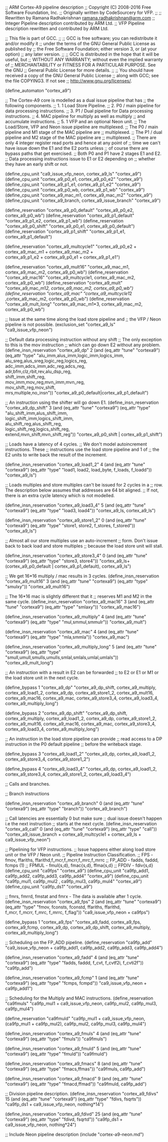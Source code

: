 ;; ARM Cortex-A9 pipeline description
;; Copyright (C) 2008-2016 Free Software Foundation, Inc.
;; Originally written by CodeSourcery for VFP.
;;
;; Rewritten by Ramana Radhakrishnan <ramana.radhakrishnan@arm.com>
;; Integer Pipeline description contributed by ARM Ltd.
;; VFP Pipeline description rewritten and contributed by ARM Ltd.

;; This file is part of GCC.
;;
;; GCC is free software; you can redistribute it and/or modify it
;; under the terms of the GNU General Public License as published by
;; the Free Software Foundation; either version 3, or (at your option)
;; any later version.
;;
;; GCC is distributed in the hope that it will be useful, but
;; WITHOUT ANY WARRANTY; without even the implied warranty of
;; MERCHANTABILITY or FITNESS FOR A PARTICULAR PURPOSE.  See the GNU
;; General Public License for more details.
;;
;; You should have received a copy of the GNU General Public License
;; along with GCC; see the file COPYING3.  If not see
;; <http://www.gnu.org/licenses/>.

(define_automaton "cortex_a9")

;; The Cortex-A9 core is modelled as a dual issue pipeline that has
;; the following components.
;; 1. 1 Load Store Pipeline.
;; 2. P0 / main pipeline for data processing instructions.
;; 3. P1 / Dual pipeline for Data processing instructions.
;; 4. MAC pipeline for multiply as well as multiply
;;    and accumulate instructions.
;; 5. 1 VFP and an optional Neon unit.
;; The Load/Store, VFP and Neon issue pipeline are multiplexed.
;; The P0 / main pipeline and M1 stage of the MAC pipeline are
;;   multiplexed.
;; The P1 / dual pipeline and M2 stage of the MAC pipeline are
;;   multiplexed.
;; There are only 4 integer register read ports and hence at any point of
;; time we can't have issue down the E1 and the E2 ports unless
;; of course there are bypass paths that get exercised.
;; Both P0 and P1 have 2 stages E1 and E2.
;; Data processing instructions issue to E1 or E2 depending on
;; whether they have an early shift or not.

(define_cpu_unit "ca9_issue_vfp_neon, cortex_a9_ls" "cortex_a9")
(define_cpu_unit "cortex_a9_p0_e1, cortex_a9_p0_e2" "cortex_a9")
(define_cpu_unit "cortex_a9_p1_e1, cortex_a9_p1_e2" "cortex_a9")
(define_cpu_unit "cortex_a9_p0_wb, cortex_a9_p1_wb" "cortex_a9")
(define_cpu_unit "cortex_a9_mac_m1, cortex_a9_mac_m2" "cortex_a9")
(define_cpu_unit "cortex_a9_branch, cortex_a9_issue_branch" "cortex_a9")

(define_reservation "cortex_a9_p0_default" "cortex_a9_p0_e2, cortex_a9_p0_wb")
(define_reservation "cortex_a9_p1_default" "cortex_a9_p1_e2, cortex_a9_p1_wb")
(define_reservation "cortex_a9_p0_shift" "cortex_a9_p0_e1, cortex_a9_p0_default")
(define_reservation "cortex_a9_p1_shift" "cortex_a9_p1_e1, cortex_a9_p1_default")

(define_reservation "cortex_a9_multcycle1"
  "cortex_a9_p0_e2 + cortex_a9_mac_m1 + cortex_a9_mac_m2 + \
cortex_a9_p1_e2 + cortex_a9_p0_e1 + cortex_a9_p1_e1")

(define_reservation "cortex_a9_mult16"
  "cortex_a9_mac_m1, cortex_a9_mac_m2, cortex_a9_p0_wb")
(define_reservation "cortex_a9_mac16"
  "cortex_a9_multcycle1, cortex_a9_mac_m2, cortex_a9_p0_wb")
(define_reservation "cortex_a9_mult"
  "cortex_a9_mac_m1*2, cortex_a9_mac_m2, cortex_a9_p0_wb")
(define_reservation "cortex_a9_mac"
  "cortex_a9_multcycle1*2 ,cortex_a9_mac_m2, cortex_a9_p0_wb")
(define_reservation "cortex_a9_mult_long"
  "cortex_a9_mac_m1*3, cortex_a9_mac_m2, cortex_a9_p0_wb")

;; Issue at the same time along the load store pipeline and
;; the VFP / Neon pipeline is not possible.
(exclusion_set "cortex_a9_ls" "ca9_issue_vfp_neon")

;; Default data processing instruction without any shift
;; The only exception to this is the mov instruction
;; which can go down E2 without any problem.
(define_insn_reservation "cortex_a9_dp" 2
  (and (eq_attr "tune" "cortexa9")
       (eq_attr "type" "alu_imm,alus_imm,logic_imm,logics_imm,\
                        alu_sreg,alus_sreg,logic_reg,logics_reg,\
                        adc_imm,adcs_imm,adc_reg,adcs_reg,\
                        adr,bfm,clz,rbit,rev,alu_dsp_reg,\
                        shift_imm,shift_reg,\
                        mov_imm,mov_reg,mvn_imm,mvn_reg,\
                        mov_shift_reg,mov_shift,\
                        mrs,multiple,no_insn"))
  "cortex_a9_p0_default|cortex_a9_p1_default")

;; An instruction using the shifter will go down E1.
(define_insn_reservation "cortex_a9_dp_shift" 3
   (and (eq_attr "tune" "cortexa9")
        (eq_attr "type" "alu_shift_imm,alus_shift_imm,\
                         logic_shift_imm,logics_shift_imm,\
                         alu_shift_reg,alus_shift_reg,\
                         logic_shift_reg,logics_shift_reg,\
                         extend,mvn_shift,mvn_shift_reg"))
   "cortex_a9_p0_shift | cortex_a9_p1_shift")

;; Loads have a latency of 4 cycles.
;; We don't model autoincrement instructions. These
;; instructions use the load store pipeline and 1 of
;; the E2 units to write back the result of the increment.

(define_insn_reservation "cortex_a9_load1_2" 4
  (and (eq_attr "tune" "cortexa9")
       (eq_attr "type" "load1, load2, load_byte, f_loads, f_loadd"))
  "cortex_a9_ls")

;; Loads multiples and store multiples can't be issued for 2 cycles in a
;; row. The description below assumes that addresses are 64 bit aligned.
;; If not, there is an extra cycle latency which is not modelled.

(define_insn_reservation "cortex_a9_load3_4" 5
  (and (eq_attr "tune" "cortexa9")
       (eq_attr "type" "load3, load4"))
  "cortex_a9_ls, cortex_a9_ls")

(define_insn_reservation "cortex_a9_store1_2" 0
  (and (eq_attr "tune" "cortexa9")
       (eq_attr "type" "store1, store2, f_stores, f_stored"))
  "cortex_a9_ls")

;; Almost all our store multiples use an auto-increment
;; form. Don't issue back to back load and store multiples
;; because the load store unit will stall.

(define_insn_reservation "cortex_a9_store3_4" 0
  (and (eq_attr "tune" "cortexa9")
       (eq_attr "type" "store3, store4"))
  "cortex_a9_ls+(cortex_a9_p0_default | cortex_a9_p1_default), cortex_a9_ls")

;; We get 16*16 multiply / mac results in 3 cycles.
(define_insn_reservation "cortex_a9_mult16" 3
  (and (eq_attr "tune" "cortexa9")
       (eq_attr "type" "smulxy"))
       "cortex_a9_mult16")

;; The 16*16 mac is slightly different that it
;; reserves M1 and M2 in the same cycle.
(define_insn_reservation "cortex_a9_mac16" 3
  (and (eq_attr "tune" "cortexa9")
       (eq_attr "type" "smlaxy"))
  "cortex_a9_mac16")

(define_insn_reservation "cortex_a9_multiply" 4
  (and (eq_attr "tune" "cortexa9")
       (eq_attr "type" "mul,smmul,smmulr"))
       "cortex_a9_mult")

(define_insn_reservation "cortex_a9_mac" 4
  (and (eq_attr "tune" "cortexa9")
       (eq_attr "type" "mla,smmla"))
       "cortex_a9_mac")

(define_insn_reservation "cortex_a9_multiply_long" 5
  (and (eq_attr "tune" "cortexa9")
       (eq_attr "type" "smull,umull,smulls,umulls,smlal,smlals,umlal,umlals"))
       "cortex_a9_mult_long")

;; An instruction with a result in E2 can be forwarded
;; to E2 or E1 or M1 or the load store unit in the next cycle.

(define_bypass 1 "cortex_a9_dp"
                 "cortex_a9_dp_shift, cortex_a9_multiply,
 cortex_a9_load1_2, cortex_a9_dp, cortex_a9_store1_2,
 cortex_a9_mult16, cortex_a9_mac16, cortex_a9_mac, cortex_a9_store3_4, cortex_a9_load3_4, 
 cortex_a9_multiply_long")

(define_bypass 2 "cortex_a9_dp_shift"
                 "cortex_a9_dp_shift, cortex_a9_multiply,
 cortex_a9_load1_2, cortex_a9_dp, cortex_a9_store1_2,
 cortex_a9_mult16, cortex_a9_mac16, cortex_a9_mac, cortex_a9_store3_4, cortex_a9_load3_4,
 cortex_a9_multiply_long")

;; An instruction in the load store pipeline can provide
;; read access to a DP instruction in the P0 default pipeline
;; before the writeback stage.

(define_bypass 3 "cortex_a9_load1_2" "cortex_a9_dp, cortex_a9_load1_2,
cortex_a9_store3_4, cortex_a9_store1_2")

(define_bypass 4 "cortex_a9_load3_4" "cortex_a9_dp, cortex_a9_load1_2,
cortex_a9_store3_4, cortex_a9_store1_2,  cortex_a9_load3_4")

;; Calls and branches.

;; Branch instructions

(define_insn_reservation "cortex_a9_branch" 0
  (and (eq_attr "tune" "cortexa9")
       (eq_attr "type" "branch"))
  "cortex_a9_branch")

;; Call latencies are essentially 0 but make sure
;; dual issue doesn't happen i.e the next instruction
;; starts at the next cycle.
(define_insn_reservation "cortex_a9_call"  0
  (and (eq_attr "tune" "cortexa9")
       (eq_attr "type" "call"))
  "cortex_a9_issue_branch + cortex_a9_multcycle1 + cortex_a9_ls + ca9_issue_vfp_neon")


;; Pipelining for VFP instructions.
;; Issue happens either along load store unit or the VFP / Neon unit.
;; Pipeline   Instruction Classification.
;; FPS - fmov, ffariths, ffarithd,f_mcr,f_mcrr,f_mrc,f_mrrc
;; FP_ADD   - fadds, faddd, fcmps (1)
;; FPMUL   - fmul{s,d}, fmac{s,d}, ffma{s,d}
;; FPDIV - fdiv{s,d}
(define_cpu_unit "ca9fps" "cortex_a9")
(define_cpu_unit "ca9fp_add1, ca9fp_add2, ca9fp_add3, ca9fp_add4" "cortex_a9")
(define_cpu_unit "ca9fp_mul1, ca9fp_mul2 , ca9fp_mul3, ca9fp_mul4" "cortex_a9")
(define_cpu_unit "ca9fp_ds1" "cortex_a9")


;; fmrs, fmrrd, fmstat and fmrx - The data is available after 1 cycle.
(define_insn_reservation "cortex_a9_fps" 2
 (and (eq_attr "tune" "cortexa9")
      (eq_attr "type" "fmov, fconsts, fconstd, ffariths, ffarithd,\
                       f_mcr, f_mcrr, f_mrc, f_mrrc, f_flag"))
 "ca9_issue_vfp_neon + ca9fps")

(define_bypass 1
  "cortex_a9_fps"
  "cortex_a9_fadd, cortex_a9_fps, cortex_a9_fcmp, cortex_a9_dp, cortex_a9_dp_shift, cortex_a9_multiply, cortex_a9_multiply_long")

;; Scheduling on the FP_ADD pipeline.
(define_reservation "ca9fp_add" "ca9_issue_vfp_neon + ca9fp_add1, ca9fp_add2, ca9fp_add3, ca9fp_add4")

(define_insn_reservation "cortex_a9_fadd" 4
  (and (eq_attr "tune" "cortexa9")
       (eq_attr "type" "fadds, faddd, f_cvt, f_cvtf2i, f_cvti2f"))
  "ca9fp_add")

(define_insn_reservation "cortex_a9_fcmp" 1
  (and (eq_attr "tune" "cortexa9")
      (eq_attr "type" "fcmps, fcmpd"))
 "ca9_issue_vfp_neon + ca9fp_add1")

;; Scheduling for the Multiply and MAC instructions.
(define_reservation "ca9fmuls"
  "ca9fp_mul1 + ca9_issue_vfp_neon, ca9fp_mul2, ca9fp_mul3, ca9fp_mul4")

(define_reservation "ca9fmuld"
  "ca9fp_mul1 + ca9_issue_vfp_neon, (ca9fp_mul1 + ca9fp_mul2), ca9fp_mul2, ca9fp_mul3, ca9fp_mul4")

(define_insn_reservation "cortex_a9_fmuls" 4
  (and (eq_attr "tune" "cortexa9")
       (eq_attr "type" "fmuls"))
  "ca9fmuls")

(define_insn_reservation "cortex_a9_fmuld" 5
  (and (eq_attr "tune" "cortexa9")
       (eq_attr "type" "fmuld"))
  "ca9fmuld")

(define_insn_reservation "cortex_a9_fmacs" 8
  (and (eq_attr "tune" "cortexa9")
       (eq_attr "type" "fmacs,ffmas"))
  "ca9fmuls, ca9fp_add")

(define_insn_reservation "cortex_a9_fmacd" 9
  (and (eq_attr "tune" "cortexa9")
       (eq_attr "type" "fmacd,ffmad"))
  "ca9fmuld, ca9fp_add")

;; Division pipeline description.
(define_insn_reservation "cortex_a9_fdivs" 15
  (and (eq_attr "tune" "cortexa9")
       (eq_attr "type" "fdivs, fsqrts"))
  "ca9fp_ds1 + ca9_issue_vfp_neon, nothing*14")

(define_insn_reservation "cortex_a9_fdivd" 25
  (and (eq_attr "tune" "cortexa9")
       (eq_attr "type" "fdivd, fsqrtd"))
  "ca9fp_ds1 + ca9_issue_vfp_neon, nothing*24")

;; Include Neon pipeline description
(include "cortex-a9-neon.md")
